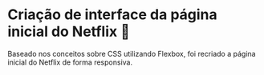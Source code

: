 # Criação de interface da página inicial do Netflix 📄

Baseado nos conceitos sobre CSS utilizando Flexbox, foi recriado a página inicial do Netflix de forma responsiva.

